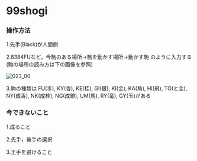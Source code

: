 # 99shogi

### 操作方法
1.先手(Black)が人間側

2.8384FUなど，今駒のある場所→駒を動かす場所→動かす駒 のように入力する(駒の場所の読み方は下の画像を参照)

![023_00](https://user-images.githubusercontent.com/77192076/166707143-e376c56a-fa94-45f9-be5f-b70aebe8dbe6.jpg)

3.駒の種類は
FU(歩), KY(香), KE(桂), GI(銀), KI(金), KA(角), HI(飛), TO(と金), NY(成香), NK(成桂), NG(成銀), UM(馬), RY(竜), GY(玉)がある
### 今できないこと
1.成ること

2.先手，後手の選択

3.王手を避けること
